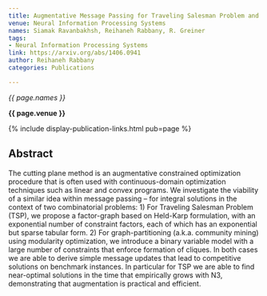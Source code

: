 ```yaml
---
title: Augmentative Message Passing for Traveling Salesman Problem and Graph Partitioning
venue: Neural Information Processing Systems
names: Siamak Ravanbakhsh, Reihaneh Rabbany, R. Greiner
tags:
- Neural Information Processing Systems
link: https://arxiv.org/abs/1406.0941
author: Reihaneh Rabbany
categories: Publications

---
```


*{{ page.names }}*

**{{ page.venue }}**

{% include display-publication-links.html pub=page %}

## Abstract

The cutting plane method is an augmentative constrained optimization procedure that is often used with continuous-domain optimization techniques such as linear and convex programs. We investigate the viability of a similar idea within message passing – for integral solutions in the context of two combinatorial problems: 1) For Traveling Salesman Problem (TSP), we propose a factor-graph based on Held-Karp formulation, with an exponential number of constraint factors, each of which has an exponential but sparse tabular form. 2) For graph-partitioning (a.k.a. community mining) using modularity optimization, we introduce a binary variable model with a large number of constraints that enforce formation of cliques. In both cases we are able to derive simple message updates that lead to competitive solutions on benchmark instances. In particular for TSP we are able to find near-optimal solutions in the time that empirically grows with N3, demonstrating that augmentation is practical and efficient.